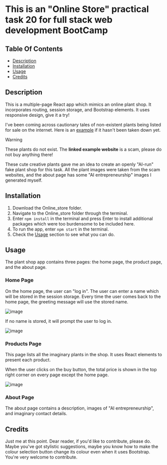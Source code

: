 # This is an "Online Store" practical task 20 for full stack web development BootCamp

## Table Of Contents
- [Description](#description)
- [Installation](#installation)
- [Usage](#usage)
- [Credits](#credits)

## Description
This is a multiple-page React app which mimics an online plant shop. It incorporates routing, session storage, and Bootstrap elements. It uses responsive design, give it a try!

I've been coming across cautionary tales of non-existent plants being listed for sale on the internet. Here is an [example](https://www.gardenenchantment.com/products/novel-plants-dazzling-animals-eye-seeds-128293-2024-new-arrivals) if it hasn't been taken down yet.

> [!WARNING]
> These plants do not exist. The **linked example website** is a scam, please do not buy anything there!

These cute creative plants gave me an idea to create an openly "AI-run" fake plant shop for this task. All the plant images were taken from the scam websites, and the about page has some "AI entrepreneurship" images I generated myself.

## Installation
1. Download the Online_store folder.
2. Navigate to the Online_store folder through the terminal.
3. Enter `npm install` in the terminal and press Enter to install additional packages which were too burdensome to be included here.
4. To run the app, enter `npm start` in the terminal.
5. Check the [Usage](#usage) section to see what you can do.

## Usage
The plant shop app contains three pages: the home page, the product page, and the about page.

### Home Page
On the home page, the user can "log in". The user can enter a name which will be stored in the session storage. Every time the user comes back to the home page, the greeting message will use the stored name.

![image](https://github.com/LinaVysnia/codingTasks/assets/38082126/32d58746-0d18-409e-a637-c5d9e9a4d343)

If no name is stored, it will prompt the user to log in.

![image](https://github.com/LinaVysnia/codingTasks/assets/38082126/7cacdc92-a68a-4488-a7a0-26d41f3c73fc)

### Products Page
This page lists all the imaginary plants in the shop. It uses React elements to present each product.

When the user clicks on the buy button, the total price is shown in the top right corner on every page except the home page.

![image](https://github.com/LinaVysnia/codingTasks/assets/38082126/1d109ea2-f593-477a-96b2-fc534f8b5653)

### About Page
The about page contains a description, images of "AI entrepreneurship", and imaginary contact details.

## Credits
Just me at this point.
Dear reader, if you'd like to contribute, please do. Maybe you've got stylistic suggestions, maybe you know how to make the colour selection button change its colour even when it uses Bootstrap. You're very welcome to contribute.
